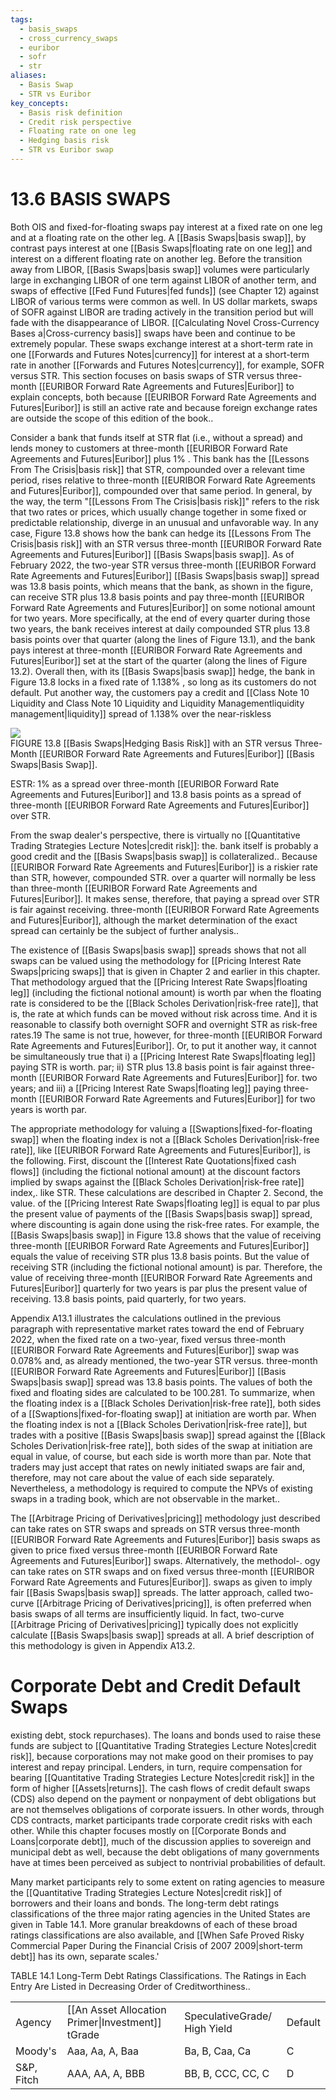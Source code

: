 ```yaml
---
tags:
  - basis_swaps
  - cross_currency_swaps
  - euribor
  - sofr
  - str
aliases:
  - Basis Swap
  - STR vs Euribor
key_concepts:
  - Basis risk definition
  - Credit risk perspective
  - Floating rate on one leg
  - Hedging basis risk
  - STR vs Euribor swap
---
```


# 13.6 BASIS SWAPS  

Both OIS and fixed-for-floating swaps pay interest at a fixed rate on one leg and at a floating rate on the other leg. A [[Basis Swaps|basis swap]], by contrast pays interest at one [[Basis Swaps|floating rate on one leg]] and interest on a different floating rate on another leg. Before the transition away from LIBOR, [[Basis Swaps|basis swap]] volumes were particularly large in exchanging LIBOR of one term against LIBOR of another term, and swaps of effective [[Fed Fund Futures|fed funds]] (see Chapter 12) against LIBOR of various terms were common as well. In US dollar markets, swaps of SOFR against LIBOR are trading actively in the transition period but will fade with the disappearance of LIBOR. [[Calculating Novel Cross-Currency Bases a|Cross-currency basis]] swaps have been and continue to be extremely popular. These swaps exchange interest at a short-term rate in one [[Forwards and Futures Notes|currency]] for interest at a short-term rate in another [[Forwards and Futures Notes|currency]], for example, SOFR versus STR. This section focuses on basis swaps of STR versus three-month [[EURIBOR Forward Rate Agreements and Futures|Euribor]] to explain concepts, both because [[EURIBOR Forward Rate Agreements and Futures|Euribor]] is still an active rate and because foreign exchange rates are outside the scope of this edition of the book..  

Consider a bank that funds itself at STR flat (i.e., without a spread) and lends money to customers at three-month [[EURIBOR Forward Rate Agreements and Futures|Euribor]] plus $1\%$ . This bank has the [[Lessons From The Crisis|basis risk]] that STR, compounded over a relevant time period, rises relative to three-month [[EURIBOR Forward Rate Agreements and Futures|Euribor]], compounded over that same period. In general, by the way, the term "[[Lessons From The Crisis|basis risk]]" refers to the risk that two rates or prices, which usually change together in some fixed or predictable relationship, diverge in an unusual and unfavorable way. In any case, Figure 13.8 shows how the bank can hedge its [[Lessons From The Crisis|basis risk]] with an STR versus three-month [[EURIBOR Forward Rate Agreements and Futures|Euribor]] [[Basis Swaps|basis swap]]. As of February 2022, the two-year STR versus three-month [[EURIBOR Forward Rate Agreements and Futures|Euribor]] [[Basis Swaps|basis swap]] spread was 13.8 basis points, which means that the bank, as shown in the figure, can receive STR plus 13.8 basis points and pay three-month [[EURIBOR Forward Rate Agreements and Futures|Euribor]] on some notional amount for two years. More specifically, at the end of every quarter during those two years, the bank receives interest at daily compounded STR plus 13.8 basis points over that quarter (along the lines of Figure 13.1), and the bank pays interest at three-month [[EURIBOR Forward Rate Agreements and Futures|Euribor]] set at the start of the quarter (along the lines of Figure 13.2). Overall then, with its [[Basis Swaps|basis swap]] hedge, the bank in Figure 13.8 locks in a fixed rate of $1.138\%$ , so long as its customers do not default. Put another way, the customers pay a credit and [[Class Note 10 Liquidity and Class Note 10 Liquidity and Liquidity Managementliquidity management|liquidity]] spread of $1.138\%$ over the near-riskless  

![](b0d412560b6aeadd8f4fdbdf905006979c90cbe984ed2376fdcdfb126b19ce55.jpg)  
FIGURE 13.8 [[Basis Swaps|Hedging Basis Risk]] with an STR versus Three-Month [[EURIBOR Forward Rate Agreements and Futures|Euribor]] [[Basis Swaps|Basis Swap]].  

ESTR: $1\%$ as a spread over three-month [[EURIBOR Forward Rate Agreements and Futures|Euribor]] and 13.8 basis points as a spread of three-month [[EURIBOR Forward Rate Agreements and Futures|Euribor]] over STR.  

From the swap dealer's perspective, there is virtually no [[Quantitative Trading Strategies Lecture Notes|credit risk]]: the. bank itself is probably a good credit and the [[Basis Swaps|basis swap]] is collateralized.. Because [[EURIBOR Forward Rate Agreements and Futures|Euribor]] is a riskier rate than STR, however, compounded STR. over a quarter will normally be less than three-month [[EURIBOR Forward Rate Agreements and Futures|Euribor]]. It makes sense, therefore, that paying a spread over STR is fair against receiving. three-month [[EURIBOR Forward Rate Agreements and Futures|Euribor]], although the market determination of the exact spread can certainly be the subject of further analysis..  

The existence of [[Basis Swaps|basis swap]] spreads shows that not all swaps can be valued using the methodology for [[Pricing Interest Rate Swaps|pricing swaps]] that is given in Chapter 2 and earlier in this chapter. That methodology argued that the [[Pricing Interest Rate Swaps|floating leg]] (including the fictional notional amount) is worth par when the floating rate is considered to be the [[Black Scholes Derivation|risk-free rate]], that is, the rate at which funds can be moved without risk across time. And it is reasonable to classify both overnight SOFR and overnight STR as risk-free rates.19 The same is not true, however, for three-month [[EURIBOR Forward Rate Agreements and Futures|Euribor]]. Or, to put it another way, it cannot be simultaneously true that i) a [[Pricing Interest Rate Swaps|floating leg]] paying STR is worth. par; ii) STR plus 13.8 basis point is fair against three-month [[EURIBOR Forward Rate Agreements and Futures|Euribor]] for. two years; and iii) a [[Pricing Interest Rate Swaps|floating leg]] paying three-month [[EURIBOR Forward Rate Agreements and Futures|Euribor]] for two years is worth par.  

The appropriate methodology for valuing a [[Swaptions|fixed-for-floating swap]] when the floating index is not a [[Black Scholes Derivation|risk-free rate]], like [[EURIBOR Forward Rate Agreements and Futures|Euribor]], is the following. First, discount the [[Interest Rate Quotations|fixed cash flows]] (including the fictional notional amount) at the discount factors implied by swaps against the [[Black Scholes Derivation|risk-free rate]] index,. like STR. These calculations are described in Chapter 2. Second, the value. of the [[Pricing Interest Rate Swaps|floating leg]] is equal to par plus the present value of payments of the [[Basis Swaps|basis swap]] spread, where discounting is again done using the risk-free rates. For example, the [[Basis Swaps|basis swap]] in Figure 13.8 shows that the value of receiving three-month [[EURIBOR Forward Rate Agreements and Futures|Euribor]] equals the value of receiving STR plus 13.8 basis points. But the value of receiving STR (including the fictional notional amount) is par. Therefore, the value of receiving three-month [[EURIBOR Forward Rate Agreements and Futures|Euribor]] quarterly for two years is par plus the present value of receiving. 13.8 basis points, paid quarterly, for two years.  

Appendix A13.1 illustrates the calculations outlined in the previous paragraph with representative market rates toward the end of February 2022, when the fixed rate on a two-year, fixed versus three-month [[EURIBOR Forward Rate Agreements and Futures|Euribor]] swap was $0.078\%$ and, as already mentioned, the two-year STR versus. three-month [[EURIBOR Forward Rate Agreements and Futures|Euribor]] [[Basis Swaps|basis swap]] spread was 13.8 basis points. The values of both the fixed and floating sides are calculated to be 100.281. To summarize, when the floating index is a [[Black Scholes Derivation|risk-free rate]], both sides of a [[Swaptions|fixed-for-floating swap]] at initiation are worth par. When the floating index is not a [[Black Scholes Derivation|risk-free rate]], but trades with a positive [[Basis Swaps|basis swap]] spread against the [[Black Scholes Derivation|risk-free rate]], both sides of the swap at initiation are equal in value, of course, but each side is worth more than par. Note that traders may just accept that rates on newly initiated swaps are fair and, therefore, may not care about the value of each side separately. Nevertheless, a methodology is required to compute the NPVs of existing swaps in a trading book, which are not observable in the market..  

The [[Arbitrage Pricing of Derivatives|pricing]] methodology just described can take rates on STR swaps and spreads on STR versus three-month [[EURIBOR Forward Rate Agreements and Futures|Euribor]] basis swaps as given to price fixed versus three-month [[EURIBOR Forward Rate Agreements and Futures|Euribor]] swaps. Alternatively, the methodol-. ogy can take rates on STR swaps and on fixed versus three-month [[EURIBOR Forward Rate Agreements and Futures|Euribor]]. swaps as given to imply fair [[Basis Swaps|basis swap]] spreads. The latter approach, called two-curve [[Arbitrage Pricing of Derivatives|pricing]], is often preferred when basis swaps of all terms are insufficiently liquid. In fact, two-curve [[Arbitrage Pricing of Derivatives|pricing]] typically does not explicitly calculate [[Basis Swaps|basis swap]] spreads at all. A brief description of this methodology is given in Appendix A13.2.  

# Corporate Debt and Credit Default Swaps  

existing debt, stock repurchases). The loans and bonds used to raise these funds are subject to [[Quantitative Trading Strategies Lecture Notes|credit risk]], because corporations may not make good on their promises to pay interest and repay principal. Lenders, in turn, require compensation for bearing [[Quantitative Trading Strategies Lecture Notes|credit risk]] in the form of higher [[Assets|returns]]. The cash flows of credit default swaps (CDS) also depend on the payment or nonpayment of debt obligations but are not themselves obligations of corporate issuers. In other words, through CDS contracts, market participants trade corporate credit risks with each other. While this chapter focuses mostly on [[Corporate Bonds and Loans|corporate debt]], much of the discussion applies to sovereign and municipal debt as well, because the debt obligations of many governments have at times been perceived as subject to nontrivial probabilities of default.  

Many market participants rely to some extent on rating agencies to measure the [[Quantitative Trading Strategies Lecture Notes|credit risk]] of borrowers and their loans and bonds. The long-term debt ratings classifications of the three major rating agencies in the United States are given in Table 14.1. More granular breakdowns of each of these broad ratings classifications are also available, and [[When Safe Proved Risky Commercial Paper During the Financial Crisis of 2007 2009|short-term debt]] has its own, separate scales.'  

TABLE 14.1  Long-Term Debt Ratings Classifications. The Ratings in Each Entry Are Listed in Decreasing Order of Creditworthiness..   


<html><body><table><tr><td>Agency</td><td>[[An Asset Allocation Primer|Investment]] tGrade</td><td>SpeculativeGrade/ High Yield</td><td>Default</td></tr><tr><td>Moody's</td><td>Aaa, Aa, A, Baa</td><td>Ba, B, Caa, Ca</td><td>C</td></tr><tr><td>S&P, Fitch</td><td>AAA, AA, A, BBB</td><td>BB, B, CCC, CC, C</td><td>D</td></tr></table></body></html>  